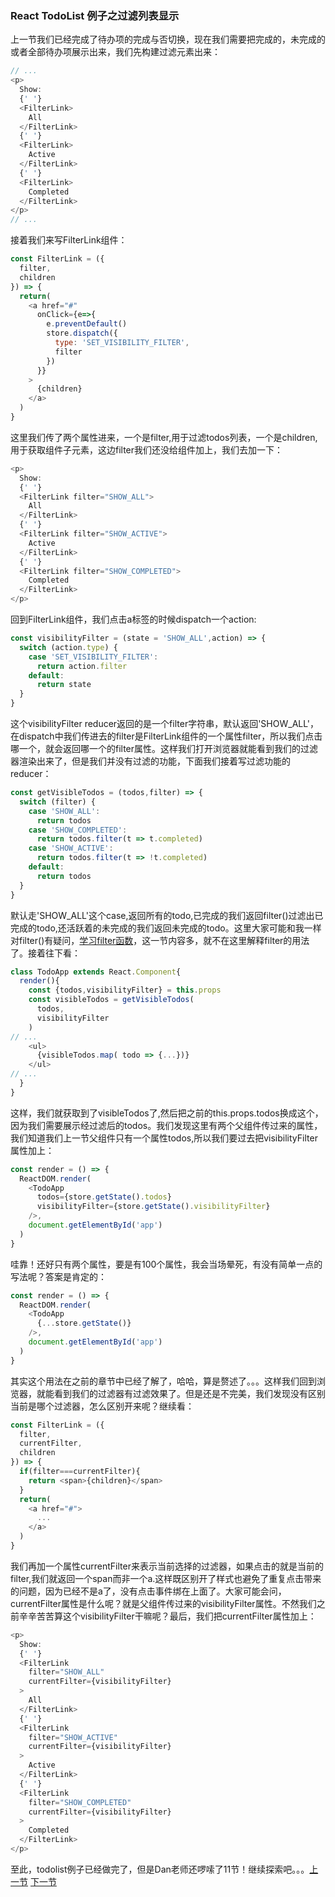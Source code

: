 ### React TodoList 例子之过滤列表显示
上一节我们已经完成了待办项的完成与否切换，现在我们需要把完成的，未完成的或者全部待办项展示出来，我们先构建过滤元素出来：
```js
// ...
<p>
  Show:
  {' '}
  <FilterLink>
    All
  </FilterLink>
  {' '}
  <FilterLink>
    Active
  </FilterLink>
  {' '}
  <FilterLink>
    Completed
  </FilterLink>
</p>
// ...
```
接着我们来写FilterLink组件：
```js
const FilterLink = ({
  filter,
  children
}) => {
  return(
    <a href="#" 
      onClick={e=>{
        e.preventDefault()
        store.dispatch({
          type: 'SET_VISIBILITY_FILTER',
          filter
        })
      }}
    >
      {children}
    </a>
  )
}
```
这里我们传了两个属性进来，一个是filter,用于过滤todos列表，一个是children,用于获取组件子元素，这边filter我们还没给组件加上，我们去加一下：
```js
<p>
  Show:
  {' '}
  <FilterLink filter="SHOW_ALL">
    All
  </FilterLink>
  {' '}
  <FilterLink filter="SHOW_ACTIVE">
    Active
  </FilterLink>
  {' '}
  <FilterLink filter="SHOW_COMPLETED">
    Completed
  </FilterLink>
</p>
```
回到FilterLink组件，我们点击a标签的时候dispatch一个action:
```js
const visibilityFilter = (state = 'SHOW_ALL',action) => {
  switch (action.type) {
    case 'SET_VISIBILITY_FILTER':
      return action.filter
    default:
      return state
  }
}
```
这个visibilityFilter reducer返回的是一个filter字符串，默认返回'SHOW_ALL'，在dispatch中我们传进去的filter是FilterLink组件的一个属性filter，所以我们点击哪一个，就会返回哪一个的filter属性。这样我们打开浏览器就能看到我们的过滤器渲染出来了，但是我们并没有过滤的功能，下面我们接着写过滤功能的reducer：
```js
const getVisibleTodos = (todos,filter) => {
  switch (filter) {
    case 'SHOW_ALL':
      return todos
    case 'SHOW_COMPLETED':
      return todos.filter(t => t.completed)
    case 'SHOW_ACTIVE':
      return todos.filter(t => !t.completed)
    default:
      return todos
  }
}
```
默认走'SHOW_ALL'这个case,返回所有的todo,已完成的我们返回filter()过滤出已完成的todo,还活跃着的未完成的我们返回未完成的todo。这里大家可能和我一样对filter()有疑问，[学习filter函数](https://developer.mozilla.org/en-US/docs/Web/JavaScript/Reference/Global_Objects/Array/filter)，这一节内容多，就不在这里解释filter的用法了。接着往下看：
```js
class TodoApp extends React.Component{
  render(){
    const {todos,visibilityFilter} = this.props
    const visibleTodos = getVisibleTodos(
      todos,
      visibilityFilter
    ) 
// ...
    <ul>
      {visibleTodos.map( todo => {...})}
    </ul>
// ...
  }
}
```
这样，我们就获取到了visibleTodos了,然后把之前的this.props.todos换成这个，因为我们需要展示经过滤后的todos。我们发现这里有两个父组件传过来的属性，我们知道我们上一节父组件只有一个属性todos,所以我们要过去把visibilityFilter属性加上：
```js
const render = () => {
  ReactDOM.render(
    <TodoApp 
      todos={store.getState().todos}
      visibilityFilter={store.getState().visibilityFilter}
    />,
    document.getElementById('app')
  )
}
```
哇靠！还好只有两个属性，要是有100个属性，我会当场晕死，有没有简单一点的写法呢？答案是肯定的：
```js
const render = () => {
  ReactDOM.render(
    <TodoApp 
      {...store.getState()}
    />,
    document.getElementById('app')
  )
}
```
其实这个用法在之前的章节中已经了解了，哈哈，算是赘述了。。。这样我们回到浏览器，就能看到我们的过滤器有过滤效果了。但是还是不完美，我们发现没有区别当前是哪个过滤器，怎么区别开来呢？继续看：
```js
const FilterLink = ({
  filter,
  currentFilter,
  children
}) => {
  if(filter===currentFilter){
    return <span>{children}</span>
  }
  return(
    <a href="#">
      ...
    </a>
  )
}
```
我们再加一个属性currentFilter来表示当前选择的过滤器，如果点击的就是当前的filter,我们就返回一个span而非一个a.这样既区别开了样式也避免了重复点击带来的问题，因为已经不是a了，没有点击事件绑在上面了。大家可能会问，currentFilter属性是什么呢？就是父组件传过来的visibilityFilter属性。不然我们之前辛辛苦苦算这个visibilityFilter干嘛呢？最后，我们把currentFilter属性加上：
```js
<p>
  Show:
  {' '}
  <FilterLink 
    filter="SHOW_ALL"
    currentFilter={visibilityFilter}
  >
    All
  </FilterLink>
  {' '}
  <FilterLink 
    filter="SHOW_ACTIVE"
    currentFilter={visibilityFilter}
  >
    Active
  </FilterLink>
  {' '}
  <FilterLink 
    filter="SHOW_COMPLETED"
    currentFilter={visibilityFilter}
  >
    Completed
  </FilterLink>
</p>
```
至此，todolist例子已经做完了，但是Dan老师还啰嗦了11节！继续探索吧。。。[上一节](https://github.com/MothWillion/redux-todolist/tree/master/18-react-todolist-example-toggling-a-todo) [下一节](https://github.com/MothWillion/redux-todolist/tree/master/20-extracting-presentational-components-todo-todolist)